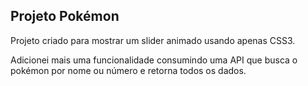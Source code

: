 ## Projeto Pokémon

Projeto criado para mostrar um slider animado usando apenas CSS3.

Adicionei mais uma funcionalidade consumindo uma API que busca o pokémon por nome ou número e retorna todos os dados.
